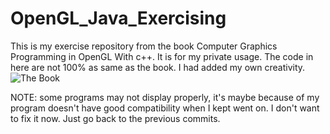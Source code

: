 # OpenGL_Java_Exercising
This is my exercise repository from the book Computer Graphics Programming in OpenGL With c++.
It is for my private usage. The code in here are not 100% as same as the book.
I had added my own creativity.
![The Book](https://cf-assets2.tenlong.com.tw/product_images/images/000/043/372/webp/59633lt.webp?1669972374)

NOTE: some programs may not display properly, it's maybe because of my program
doesn't have good compatibility when I kept went on. I don't want to fix it now. Just go back to the previous commits.